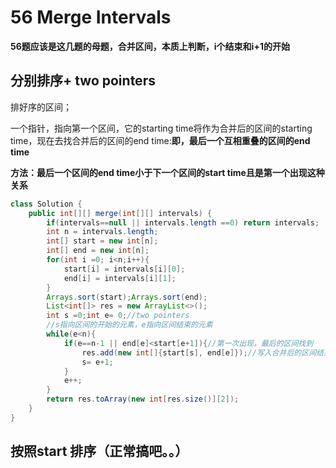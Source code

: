 # 56 Merge Intervals

**56题应该是这几题的母题，合并区间，本质上判断，i个结束和i+1的开始**

## 分别排序+ two pointers

排好序的区间；

一个指针，指向第一个区间，它的starting time将作为合并后的区间的starting time，现在去找合并后的区间的end time:**即，最后一个互相重叠的区间的end time**

**方法：最后一个区间的end time小于下一个区间的start time且是第一个出现这种关系**

```java 
class Solution {
    public int[][] merge(int[][] intervals) {
        if(intervals==null || intervals.length ==0) return intervals;
        int n = intervals.length;
        int[] start = new int[n];
        int[] end = new int[n];
        for(int i =0; i<n;i++){
            start[i] = intervals[i][0];
            end[i] = intervals[i][1];
        }
        Arrays.sort(start);Arrays.sort(end);
        List<int[]> res = new ArrayList<>();
        int s =0;int e= 0;//two pointers
        //s指向区间的开始的元素，e指向区间结束的元素
        while(e<n){
            if(e==n-1 || end[e]<start[e+1]){//第一次出现，最后的区间找到
                res.add(new int[]{start[s], end[e]});//写入合并后的区间结果
                s= e+1;
            }
            e++;
        }
        return res.toArray(new int[res.size()][2]);
    }
}
```

## 按照start 排序（正常搞吧。。）
